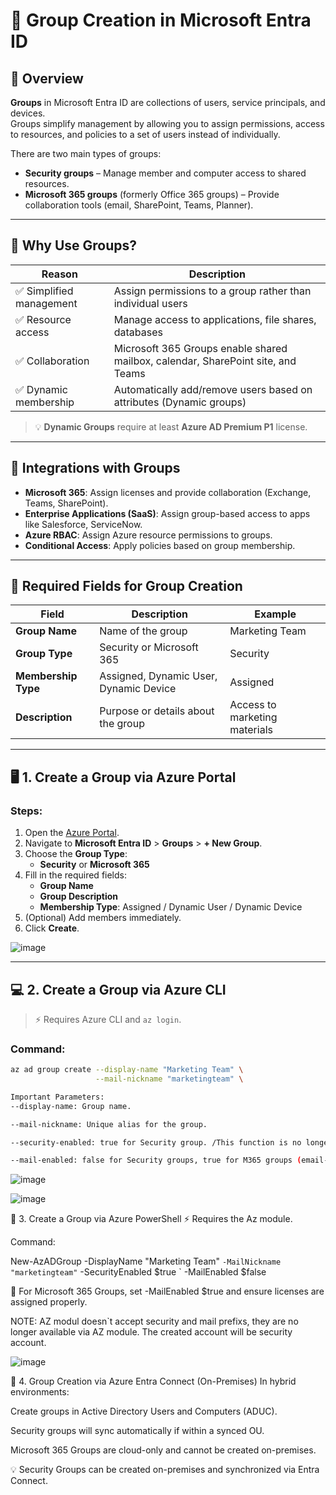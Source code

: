 # 🏢 Group Creation in Microsoft Entra ID

## 🧾 Overview

**Groups** in Microsoft Entra ID are collections of users, service principals, and devices.  
Groups simplify management by allowing you to assign permissions, access to resources, and policies to a set of users instead of individually.

There are two main types of groups:
- **Security groups** – Manage member and computer access to shared resources.
- **Microsoft 365 groups** (formerly Office 365 groups) – Provide collaboration tools (email, SharePoint, Teams, Planner).

---

## 🎯 Why Use Groups?

| Reason | Description |
|--------|-------------|
| ✅ Simplified management | Assign permissions to a group rather than individual users |
| ✅ Resource access | Manage access to applications, file shares, databases |
| ✅ Collaboration | Microsoft 365 Groups enable shared mailbox, calendar, SharePoint site, and Teams |
| ✅ Dynamic membership | Automatically add/remove users based on attributes (Dynamic groups) |

> 💡 **Dynamic Groups** require at least **Azure AD Premium P1** license.

---

## 🔗 Integrations with Groups

- **Microsoft 365**: Assign licenses and provide collaboration (Exchange, Teams, SharePoint).
- **Enterprise Applications (SaaS)**: Assign group-based access to apps like Salesforce, ServiceNow.
- **Azure RBAC**: Assign Azure resource permissions to groups.
- **Conditional Access**: Apply policies based on group membership.

---

## 🔑 Required Fields for Group Creation

| Field | Description | Example |
|------|-------------|---------|
| **Group Name** | Name of the group | Marketing Team |
| **Group Type** | Security or Microsoft 365 | Security |
| **Membership Type** | Assigned, Dynamic User, Dynamic Device | Assigned |
| **Description** | Purpose or details about the group | Access to marketing materials |

---

## 🖥️ 1. Create a Group via **Azure Portal**

### Steps:
1. Open the [Azure Portal](https://portal.azure.com/).
2. Navigate to **Microsoft Entra ID** > **Groups** > **+ New Group**.
3. Choose the **Group Type**:
   - **Security** or **Microsoft 365**
4. Fill in the required fields:
   - **Group Name**
   - **Group Description**
   - **Membership Type**: Assigned / Dynamic User / Dynamic Device
5. (Optional) Add members immediately.
6. Click **Create**.

![image](https://github.com/user-attachments/assets/4c64f079-0328-4c8c-8e3a-e420910125a7)

---

## 💻 2. Create a Group via **Azure CLI**

> ⚡️ Requires Azure CLI and `az login`.

### Command:
```bash
az ad group create --display-name "Marketing Team" \
                   --mail-nickname "marketingteam" \

Important Parameters:
--display-name: Group name.

--mail-nickname: Unique alias for the group.

--security-enabled: true for Security group. /This function is no longer available by CLI/

--mail-enabled: false for Security groups, true for M365 groups (email-enabled). /This function is no longer available by CLI/
```
![image](https://github.com/user-attachments/assets/f691ced8-f638-4122-81f5-056519aab696)

![image](https://github.com/user-attachments/assets/0b842679-4594-4650-ad45-803189e74774)


🧩 3. Create a Group via Azure PowerShell
⚡️ Requires the Az module.

Command:

New-AzADGroup -DisplayName "Marketing Team" `
              -MailNickname "marketingteam" `
              -SecurityEnabled $true `
              -MailEnabled $false

📝 For Microsoft 365 Groups, set -MailEnabled $true and ensure licenses are assigned properly.

NOTE: AZ modul doesn`t accept security and mail prefixs, they are no longer available via AZ module. The created account will be security account.

![image](https://github.com/user-attachments/assets/229aaf28-9ab1-4ac4-9698-7a14c4d4a07c)

🏢 4. Group Creation via Azure Entra Connect (On-Premises)
In hybrid environments:

Create groups in Active Directory Users and Computers (ADUC).

Security groups will sync automatically if within a synced OU.

Microsoft 365 Groups are cloud-only and cannot be created on-premises.

💡 Security Groups can be created on-premises and synchronized via Entra Connect.


